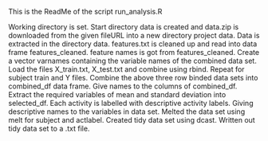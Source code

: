 This is the ReadMe of the script run_analysis.R

Working directory is set.
Start directory data is created and data.zip is downloaded from the given fileURL into a new directory project data.
Data is extracted in the directory data.
features.txt is cleaned up and read into data frame features_cleaned.
feature names is got from features_cleaned.
Create a vector varnames containing the variable names of the combined data set.
Load the files X_train.txt, X_test.txt and combine using rbind.
Repeat for subject train and Y files.
Combine the above three row binded data sets into combined_df data frame.
Give names to the columns of combined_df.
Extract the required variables of mean and standard deviation into selected_df.
Each activity is labelled with descriptive activity labels.
Giving descriptive names to the variables in data set.
Melted the data set using melt for subject and actlabel.
Created tidy data set using dcast.
Written out tidy data set to a .txt file.
